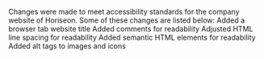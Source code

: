 Changes were made to meet accessibility standards for the company website of Horiseon. Some of these changes are listed below:
Added a browser tab website title
Added comments for readability
Adjusted HTML line spacing for readability
Added semantic HTML elements for readability
Added alt tags to images and icons